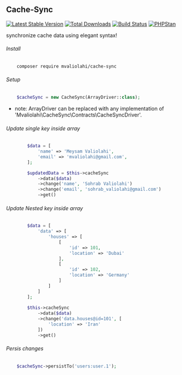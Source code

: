 ## Cache-Sync

[![Latest Stable Version](https://poser.pugx.org/mvaliolahi/cache-sync/v/stable)](https://packagist.org/packages/mvaliolahi/cache-sync)
[![Total Downloads](https://poser.pugx.org/mvaliolahi/cache-sync/downloads)](https://packagist.org/packages/mvaliolahi/cache-sync)
[![Build Status](https://travis-ci.org/mvaliolahi/cache-sync.svg?branch=master)](https://travis-ci.org/mvaliolahi/cache-sync)
[![PHPStan](https://img.shields.io/badge/PHPStan-enabled-brightgreen.svg?style=flat)](https://github.com/phpstan/phpstan) 
<!-- [![codecov](https://codecov.io/gh/mvaliolahi/cache-sync/branch/master/graph/badge.svg)](https://codecov.io/gh/mvaliolahi/cache-sync) --> 

synchronize cache data using elegant syntax!

###### Install
```bash
    composer require mvaliolahi/cache-sync
```

###### Setup
```php            
    $cacheSync = new CacheSync(ArrayDriver::class);
```            


- note: ArrayDriver can be replaced with any implementation of 'Mvaliolahi\CacheSync\Contracts\CacheSyncDriver'.

###### Update single key inside array
```php
        $data = [
            'name' => 'Meysam Valiolahi',
            'email' => 'mvaliolahi@gmail.com',
        ];

        $updatedData = $this->cacheSync
            ->data($data)
            ->change('name', 'Sohrab Valiolahi')
            ->change('email', 'sohrab_valiolahi@gmail.com')
            ->get()
```            
            
###### Update Nested key inside array
```php
        $data = [
            'data' => [
                'houses' => [
                    [
                        'id' => 101,
                        'location' => 'Dubai'
                    ],
                    [
                        'id' => 102,
                        'location' => 'Germany'
                    ]
                ]
            ]
        ];
        
        $this->cacheSync
            ->data($data)
            ->change('data.houses@id=101', [
                'location' => 'Iran'
            ])
            ->get()        
```                  
            
###### Persis changes
```php  
    $cacheSync->persistTo('users:user.1');
```                        